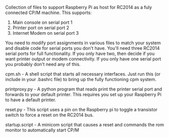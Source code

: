 Collection of files to support Raspberry Pi as host for RC2014 as a fuly connected CP/M machine. This supports:

1. Main console on serial port 1
2. Printer port on serial port 2
3. Internet Modem on serial port 3

You need to modify port assignments in various files to match your system and disable code for serial ports you don't have.  You'll need three RC2014 serial ports for full functionality. If you only have two, then decide if you want printer output or modem connectivity. If you only have one serial port you probably don't need any of this.

cpm.sh - A shell script that starts all necessary interfaces. Just run this (or include in your .bashrc file) to bring up the fully functioning cpm system.

printproxy.py - A python program that reads print the printer serial port and forwards to your default printer. This requires you set up your Raspberry Pi to have a default printer.

reset.py - This script uses a pin on the Raspberry pi to toggle a transistor switch to force a reset on the RC2014 bus.

startup.script - A minicom script that causes a reset and commands the rom monitor to automatically start CP/M
